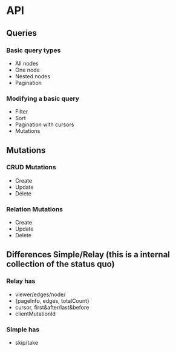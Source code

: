 # API

## Queries

### Basic query types

* All nodes
* One node
* Nested nodes
* Pagination

### Modifying a basic query

* Filter
* Sort
* Pagination with cursors
* Mutations

## Mutations

### CRUD Mutations

* Create
* Update
* Delete

### Relation Mutations

* Create
* Update
* Delete

## Differences Simple/Relay (this is a internal collection of the status quo)

### Relay has
* viewer/edges/node/
* {pageInfo, edges, totalCount}
* cursor, first&after/last&before
* clientMutationId

### Simple has
* skip/take
